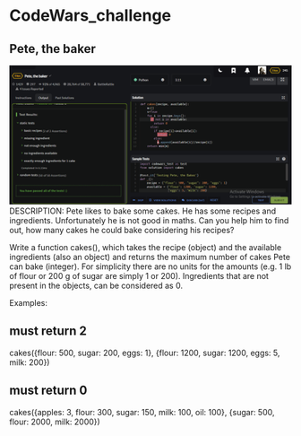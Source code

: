 # CodeWars_challenge
## Pete, the baker
<img src="https://github.com/atisamhaq123/CodeWars_challenge/blob/main/image.PNG">
DESCRIPTION:
Pete likes to bake some cakes. He has some recipes and ingredients. Unfortunately he is not good in maths. Can you help him to find out, how many cakes he could bake considering his recipes?

Write a function cakes(), which takes the recipe (object) and the available ingredients (also an object) and returns the maximum number of cakes Pete can bake (integer). For simplicity there are no units for the amounts (e.g. 1 lb of flour or 200 g of sugar are simply 1 or 200). Ingredients that are not present in the objects, can be considered as 0.

Examples:

## must return 2
cakes({flour: 500, sugar: 200, eggs: 1}, {flour: 1200, sugar: 1200, eggs: 5, milk: 200})
## must return 0
cakes({apples: 3, flour: 300, sugar: 150, milk: 100, oil: 100}, {sugar: 500, flour: 2000, milk: 2000})
